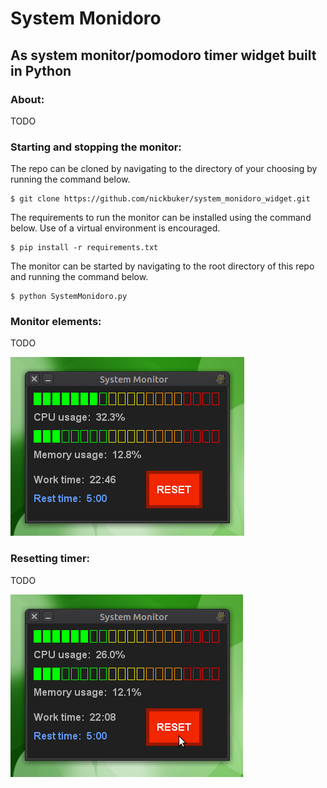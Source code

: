 # System Monidoro
## As system monitor/pomodoro timer widget built in Python

### About:
TODO

### Starting and stopping the monitor:

The repo can be cloned by navigating to the directory of your choosing by running the command below.
```
$ git clone https://github.com/nickbuker/system_monidoro_widget.git
```
The requirements to run the monitor can be installed using the command below. Use of a virtual environment is encouraged.
```
$ pip install -r requirements.txt
```
The monitor can be started by navigating to the root directory of this repo and running the command below.
```
$ python SystemMonidoro.py
```


### Monitor elements:
TODO  

<img src="images/system_monidoro.png">
 
### Resetting timer:
TODO  

<img src="images/system_monidoro_reset.png">